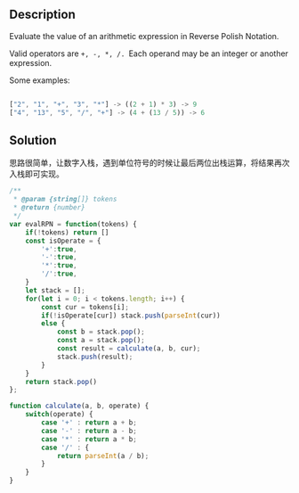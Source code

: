 ## Description

Evaluate the value of an arithmetic expression in Reverse Polish Notation.

Valid operators are `+, -, *, /. `Each operand may be an integer or another expression.

Some examples:

```js

["2", "1", "+", "3", "*"] -> ((2 + 1) * 3) -> 9
["4", "13", "5", "/", "+"] -> (4 + (13 / 5)) -> 6

```

## Solution
思路很简单，让数字入栈，遇到单位符号的时候让最后两位出栈运算，将结果再次入栈即可实现。

```js
/**
 * @param {string[]} tokens
 * @return {number}
 */
var evalRPN = function(tokens) {
    if(!tokens) return []
    const isOperate = {
        '+':true,
        '-':true,
        '*':true,
        '/':true,
    }
    let stack = [];
    for(let i = 0; i < tokens.length; i++) {
        const cur = tokens[i];
        if(!isOperate[cur]) stack.push(parseInt(cur))
        else {
            const b = stack.pop();
            const a = stack.pop();
            const result = calculate(a, b, cur);
            stack.push(result);
        }
    }
    return stack.pop()
};

function calculate(a, b, operate) {
    switch(operate) {
        case '+' : return a + b;
        case '-' : return a - b;
        case '*' : return a * b;
        case '/' : {
            return parseInt(a / b);
        }
    }
}
```
